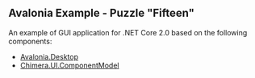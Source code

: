 ## Avalonia Example - Puzzle "Fifteen"

An example of GUI application for .NET Core 2.0 based on the following components:

- [Avalonia.Desktop](https://github.com/AvaloniaUI/Avalonia)
- [Chimera.UI.ComponentModel](https://github.com/alexanderkozlenko/chimera-ui-cm)